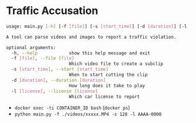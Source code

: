 # Traffic Accusation

```bash
usage: main.py [-h] [-f [file]] [-s [start_time]] [-d [duration]] [-l [license]]

A tool can parse videos and images to report a traffic violation.

optional arguments:
  -h, --help            show this help message and exit
  -f [file], --file [file]
                        Which video file to create a subclip
  -s [start_time], --start [start_time]
                        When to start cutting the clip
  -d [duration], --duration [duration]
                        How long does it take to play
  -l [license], --license [license]
                        Which car license to report
```

* `docker exec -ti CONTAINER_ID bash` (`docker ps`)
* `python main.py -f ./videos/xxxxx.MP4 -s 128 -l AAAA-0000`
